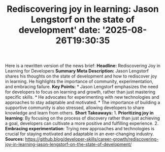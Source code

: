 ﻿---
title: "Rediscovering joy in learning: Jason Lengstorf on the state of development'
date: '2025-08-26T19:30:35"
category: "Markets"
summary: ""
slug: "rediscovering joy in learning jason lengstorf on the state o"
source_urls:
  - "https://github.blog/developer-skills/career-growth/rediscovering-joy-in-learning-jason-lengstorf-on-the-state-of-development/"
seo:
  title: "Rediscovering joy in learning: Jason Lengstorf on the state of development | Hash n Hedge'
  description: '"
  keywords: ["news", "markets", "brief"]
---
Here is a rewritten version of the news brief:  **Headline:** Rediscovering Joy in Learning for Developers  **Summary Meta Description:** Jason Lengstorf shares his thoughts on the state of development and how to rediscover joy in learning. He highlights the importance of community, experimentation, and embracing failure.  **Key Points:**  * Jason Lengstorf emphasizes the need for developers to focus on learning and growth, rather than just mastering specific skills. * He advocates for experimenting with new technologies and approaches to stay adaptable and motivated. * The importance of building a supportive community is also stressed, allowing developers to share knowledge and learn from others.  **Short Takeaways:**  1. **Prioritizing joy in learning**: By focusing on the process of discovery rather than just achieving a goal, developers can cultivate a more positive and fulfilling experience. 2. **Embracing experimentation**: Trying new approaches and technologies is crucial for staying motivated and adaptable in an ever-changing industry.  **Sources:** https://github.blog/developer-skills/career-growth/rediscovering-joy-in-learning-jason-lengstorf-on-the-state-of-development/ 
